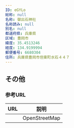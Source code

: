 ```yaml
---
ID: eGYLo
総称: null
名称: 御出石神社
名称読み: null
別名: null
都道府県: 兵庫県
区域: 豊岡市
緯度: 35.4513246
経度: 134.9199994
郵便番号: 6680304
住所: 兵庫県豊岡市但東町水石４４７
---
```


## その他

### 参考URL

| URL | 説明          |
| --- | ------------- |
|     | OpenStreetMap |
